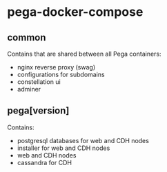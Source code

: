 # pega-docker-compose

## common
Contains that are shared between all Pega containers:
* nginx reverse proxy (swag)
* configurations for subdomains
* constellation ui
* adminer

## pega[version]
Contains:
* postgresql databases for web and CDH nodes
* installer for web and CDH nodes
* web and CDH nodes
* cassandra for CDH
